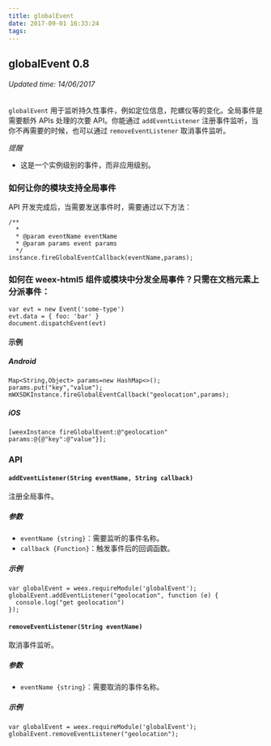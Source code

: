 ```yaml
---
title: globalEvent
date: 2017-09-01 16:33:24
tags:
---
```


## globalEvent 0.8
###### Updated time: 14/06/2017


`globalEvent` 用于监听持久性事件，例如定位信息，陀螺仪等的变化。全局事件是需要额外 APIs 处理的次要 API。你能通过 `addEventListener` 注册事件监听，当你不再需要的时候，也可以通过 `removeEventListener` 取消事件监听。

*提醒*

* 这是一个实例级别的事件，而非应用级别。

### 如何让你的模块支持全局事件
API 开发完成后，当需要发送事件时，需要通过以下方法：
```
/**
  *
  * @param eventName eventName
  * @param params event params
  */
instance.fireGlobalEventCallback(eventName,params);
```

### 如何在 weex-html5 组件或模块中分发全局事件？只需在文档元素上分派事件：
```
var evt = new Event('some-type')
evt.data = { foo: 'bar' }
document.dispatchEvent(evt)
```

#### 示例

##### Android
```
Map<String,Object> params=new HashMap<>();
params.put("key","value");
mWXSDKInstance.fireGlobalEventCallback("geolocation",params);
```

##### iOS
```
[weexInstance fireGlobalEvent:@"geolocation" params:@{@"key":@"value"}];
```

### API
#### `addEventListener(String eventName, String callback)`
注册全局事件。

##### 参数
* `eventName {string}`：需要监听的事件名称。
* `callback {Function}`：触发事件后的回调函数。

##### 示例
```
var globalEvent = weex.requireModule('globalEvent');
globalEvent.addEventListener("geolocation", function (e) {
  console.log("get geolocation")
});
```

#### `removeEventListener(String eventName)`
取消事件监听。

##### 参数
* `eventName {string}`：需要取消的事件名称。

##### 示例
```
var globalEvent = weex.requireModule('globalEvent');
globalEvent.removeEventListener("geolocation");
```